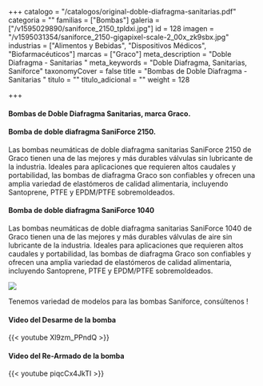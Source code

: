 +++
catalogo = "/catalogos/original-doble-diafragma-sanitarias.pdf"
categoria = ""
familias = ["Bombas"]
galeria = ["/v1595029890/saniforce_2150_tpldxi.jpg"]
id = 128
imagen = "/v1595031354/saniforce_2150-gigapixel-scale-2_00x_zk9sbx.jpg"
industrias = ["Alimentos y Bebidas", "Dispositivos Médicos", "Biofarmacéuticos"]
marcas = ["Graco"]
meta_description = "Doble Diafragma - Sanitarias "
meta_keywords = "Doble Diafragma, Sanitarias, Saniforce"
taxonomyCover = false
title = "Bombas de Doble Diafragma - Sanitarias "
titulo = ""
titulo_adicional = ""
weight = 128

+++
#### **Bombas de Doble Diafragma Sanitarias, marca Graco.**

#### Bomba de doble diafragma SaniForce 2150.

Las bombas neumáticas de doble diafragma sanitarias SaniForce 2150 de Graco tienen una de las mejores y más durables válvulas sin lubricante de la industria. Ideales para aplicaciones que requieren altos caudales y portabilidad, las bombas de diafragma Graco son confiables y ofrecen una amplia variedad de elastómeros de calidad alimentaria, incluyendo Santoprene, PTFE y EPDM/PTFE sobremoldeados.

#### **Bomba de doble diafragma SaniForce 1040**

Las bombas neumáticas de doble diafragma sanitarias SaniForce 1040 de Graco tienen una de las mejores y más durables válvulas de aire sin lubricante de la industria. Ideales para aplicaciones que requieren altos caudales y portabilidad, las bombas de diafragma Graco son confiables y ofrecen una amplia variedad de elastómeros de calidad alimentaria, incluyendo Santoprene, PTFE y EPDM/PTFE sobremoldeados.

![](https://res.cloudinary.com/novatec/v1595030294/_jcr_content_3_vjoe2s.jpg)

Tenemos variedad de modelos para las bombas Saniforce, consúltenos !

#### Video del Desarme de la bomba

{{< youtube Xl9zm_PPndQ >}}

#### Video del Re-Armado de la bomba

{{< youtube piqcCx4JkTI >}}